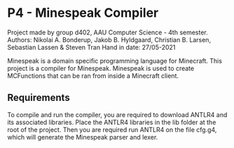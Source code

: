# P4 - Minespeak Compiler

Project made by group d402, AAU Computer Science - 4th semester.
Authors: Nikolai A. Bonderup, Jakob B. Hyldgaard, Christian B. Larsen, Sebastian Lassen & Steven Tran
Hand in date: 27/05-2021

Minespeak is a domain specific programming language for Minecraft. This project is a compiler for Minespeak. Minespeak is used to create MCFunctions that can be ran from inside a Minecraft client.

## Requirements
To compile and run the compiler, you are required to download ANTLR4 and its associated libraries. Place the ANTLR4 libraries in the lib folder at the root of the project. Then you are required run ANTLR4 on the file cfg.g4, which will generate the Minespeak parser and lexer.


